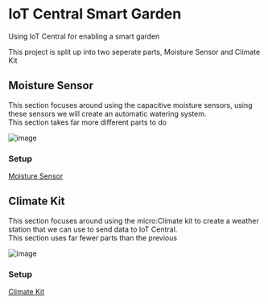 # IoT Central Smart Garden
Using IoT Central for enabling a smart garden

This project is split up into two seperate parts, Moisture Sensor and Climate Kit
## Moisture Sensor
This section focuses around using the capacitive moisture sensors, using these sensors we will create an automatic watering system.<br>
This section takes far more different parts to do

![image](https://user-images.githubusercontent.com/59976596/122838405-e26d0180-d2aa-11eb-8132-fae6beaad700.png)


### Setup
[Moisture Sensor](https://github.com/iot-for-all/iot-central-smart-garden/tree/main/MoistureSensors)

## Climate Kit
This section focuses around using the micro:Climate kit to create a weather station that we can use to send data to IoT Central.<br>
This section uses far fewer parts than the previous

![image](https://user-images.githubusercontent.com/59976596/122838653-60c9a380-d2ab-11eb-9114-a80ba4f5e6c7.png)


### Setup
[Climate Kit](https://github.com/iot-for-all/iot-central-smart-garden/tree/main/ClimateKit)


